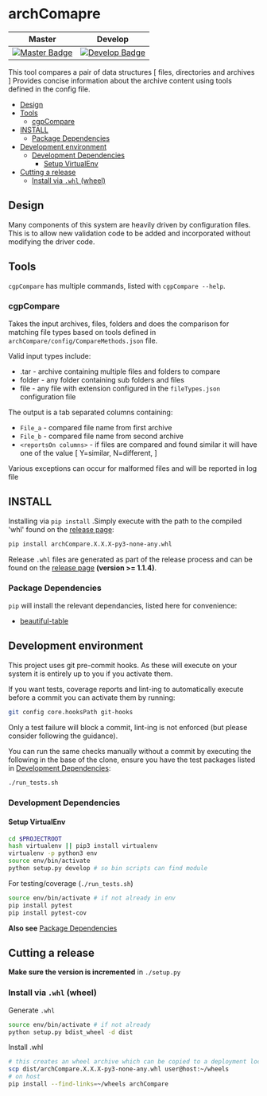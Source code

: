 # archComapre

| Master                                              | Develop                                               |
| --------------------------------------------------- | ----------------------------------------------------- |
| [![Master Badge][travis-master-badge]][travis-repo] | [![Develop Badge][travis-develop-badge]][travis-repo] |

This tool compares a pair of data structures [ files, directories and archives ]
Provides concise information about the archive content using tools defined in the config file.

<!-- TOC depthFrom:2 depthTo:6 withLinks:1 updateOnSave:1 orderedList:0 -->

- [Design](#design)
- [Tools](#tools)
	- [cgpCompare](#cgpcompare)
- [INSTALL](#install)
	- [Package Dependencies](#package-dependencies)
- [Development environment](#development-environment)
	- [Development Dependencies](#development-dependencies)
		- [Setup VirtualEnv](#setup-virtualenv)
- [Cutting a release](#cutting-a-release)
	- [Install via `.whl` (wheel)](#install-via-whl-wheel)

<!-- /TOC -->

## Design

Many components of this system are heavily driven by configuration files.  This
is to allow new validation code to be added and incorporated without modifying
the driver code.

## Tools

`cgpCompare` has multiple commands, listed with `cgpCompare --help`.

### cgpCompare

Takes the input archives, files, folders and does the comparison for matching file types based on tools defined in `archCompare/config/CompareMethods.json` file.

Valid input types include:

* .tar - archive containing multiple files and folders to compare
* folder - any folder containing sub folders and files
* file - any file with extension configured in the `fileTypes.json` configuration file

The output is a tab separated columns containing:

* `File_a`  - compared file name  from first archive
* `File_b`  - compared file name  from second archive
* `<reportsOn columns>` - if files are compared and found similar it will have one of the value [ Y=similar, N=different, <ReasonForNoComparison> ]

Various exceptions can occur for malformed files and will  be reported in log file

## INSTALL

Installing via `pip install` .Simply execute with the path to the compiled 'whl' found on the [release page][archCompare-releases]:

```bash
pip install archCompare.X.X.X-py3-none-any.whl
```

Release `.whl` files are generated as part of the release process and can be found on the [release page][archCompare-releases] **(version >= 1.1.4)**.

### Package Dependencies

`pip` will install the relevant dependancies, listed here for convenience:

* [beautiful-table]

## Development environment

This project uses git pre-commit hooks. As these will execute on your system it
is entirely up to you if you activate them.

If you want tests, coverage reports and lint-ing to automatically execute before
a commit you can activate them by running:

```bash
git config core.hooksPath git-hooks
```

Only a test failure will block a commit, lint-ing is not enforced (but please consider
following the guidance).

You can run the same checks manually without a commit by executing the following
in the base of the clone, ensure you have the test packages listed in [Development Dependencies](#development-dependencies):

```bash
./run_tests.sh
```

### Development Dependencies

#### Setup VirtualEnv

```bash
cd $PROJECTROOT
hash virtualenv || pip3 install virtualenv
virtualenv -p python3 env
source env/bin/activate
python setup.py develop # so bin scripts can find module
```

For testing/coverage (`./run_tests.sh`)

```bash
source env/bin/activate # if not already in env
pip install pytest
pip install pytest-cov
```

__Also see__ [Package Dependencies](#package-dependencies)

## Cutting a release

__Make sure the version is incremented__ in `./setup.py`

### Install via `.whl` (wheel)

Generate `.whl`

```bash
source env/bin/activate # if not already
python setup.py bdist_wheel -d dist
```

Install .whl

```bash
# this creates an wheel archive which can be copied to a deployment location, e.g.
scp dist/archCompare.X.X.X-py3-none-any.whl user@host:~/wheels
# on host
pip install --find-links=~/wheels archCompare
```

<!-- References -->
[beautiful-table]: https://pypi.python.org/pypi/beautifultable/
[archCompare-releases]: https://github.com/cancerit/archCompare/releases
[travis-master-badge]: https://travis-ci.org/cancerit/archCompare.svg?branch=master
[travis-develop-badge]: https://travis-ci.org/cancerit/archCompare.svg?branch=develop
[travis-repo]: https://travis-ci.org/cancerit/archCompare
